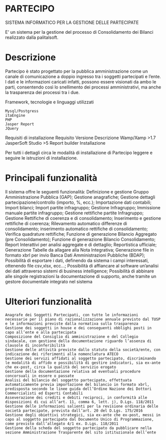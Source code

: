 # PARTECIPO
SISTEMA INFORMATICO PER LA GESTIONE DELLE PARTECIPATE

E' un sistema per la gestione del processo di Consolidamento dei Bilanci realizzato dalla palitalsoft.

# Descrizione

Partecipo è stato progettato per la pubblica amministrazione come un canale di comunicazione a doppio ingresso tra i soggetti partecipati e l’ente. I dati e le informazioni caricati infatti, possono essere visionati da ambo le parti, consentendo così lo snellimento dei processi amministrativi, ma anche la trasparenza dei processi tra i due.

Framework, tecnologie e linguaggi utilizzati

    Mysql/Postgress
    itaEngine
    PHP
    Jasper Report
    JQuery

Requisiti di installazione
Requisito 	Versione 	Descrizione
Wamp/Xamp  	>1.7
JasperSoft Studio 	>5 	Report builder
Installazione

Per tutti i dettagli circa le modalità di installazione di Partecipo leggere e seguire le istruzioni di installazione.
# Principali funzionalità

Il sistema offre le seguenti funzionalità: 
Definizione e gestione Gruppo Amministrazione Pubblica (GAP);
Gestione anagrafiche;
Gestione dettagli partecipazione/controllo (importo, %, ecc.);
Importazione dati contabili;
Import bilanci;
Import partite infragruppo;
Gestione Infragruppo;
Immissione manuale partite infragruppo;
Gestione rettifiche partite Infragruppo;
Gestione Rettifiche di coerenza e di consolidamento;
Inserimento e gestione rettifiche di coerenza;
Rilevamento automatico differenze di consolidamento;
inserimento automatico rettifiche di consolidamento;
Verifica quadrature rettifiche;
Funzione di generazione Bilancio Aggregato (pre Consolidamento);
Funzione di generazione Bilancio Consolidamento;
Report Interattivi per analisi aggregate e di dettaglio;
Reportistica ufficiale;
Generazione Tabelle da allagare alla Nota Integrativa;
Generazione file in formato xbrl per invio Banca Dati Amministrazioni Pubbliche (BDAP);
Possibilità di esportare i dati, definendo da sistema i campi interessati, ottenendo file csv,xlsx, ecc…;
Possibilità di affiancare al software un’analisi dei dati attraverso sistemi di business intelligence;
Possibilità di abbinare alle singole registrazioni la documentazione di supporto, anche tramite un gestore documentale integrato nel sistema


# Ulteriori funzionalità

    Anagrafe dei Soggetti Partecipati, con tutte le informazioni necessarie per il piano di razionalizzazione annuale previsto dal TUSP e le informazioni previste dalla normativa sulla trasparenza
    Gestione dei soggetti in house e dei conseguenti obblighi posti in capo all’ente e alla partecipata
    Composizione del Consiglio di amministrazione e del Collegio sindacale, con gestione della documentazione riguardo l’assenza di clausole di inconferibilità
    Gestione delle attività previste dallo statuto della società/ente, con indicazione dei riferimenti alla nomenclatura ATECO
    Gestione dei servizi affidati al soggetto partecipato, discriminando le modalità di affido e possibilità di gestire indicatori, sia ex-ante che ex-post, circa la qualità del servizio erogato
    Gestione della documentazione relativa ad eventuali procedure concorsuali in essere o passate
    Analisi del bilancio del soggetto partecipato, effettuata automaticamente previa importazione del bilancio in formato xbrl, predisposta secondo le linee guida dell’Ordine Nazione dei Dottori Commercialisti ed Esperti Contabili
    Asseverazione dei crediti e debiti reciproci, in conformità alle disposizioni di cui all’art. 11, comma 6, lett. j), D.Lgs. 118/2011
    Gestione delle informazioni salienti per la revisione ordinaria delle società partecipate, prevista dall’art. 20 del D.Lgs. 175/2016
    Gestione degli obiettivi strategici, sia ex-ante che ex-post, messi in capo al soggetto partecipato dal Documento Unico di Programmazione, come previsto dall’allegato 4/1 ex. D.Lgs. 118/2011
    Gestione della scheda del soggetto partecipato da pubblicare nella sezione Amministrazione Trasparente del sito istituzionale dell’ente
